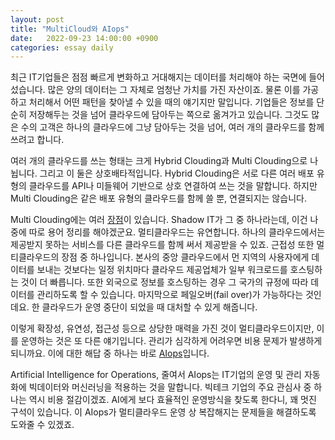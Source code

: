 ```yaml
---
layout: post
title: "MultiCloud와 AIops"
date:   2022-09-23 14:00:00 +0900
categories: essay daily
---
```


최근 IT기업들은 점점 빠르게 변화하고 거대해지는 데이터를 처리해야 하는 국면에 들어섰습니다. 많은 양의 데이터는 그 자체로 엄청난 가치를 가진 자산이죠. 물론 이를 가공하고 처리해서 어떤 패턴을 찾아낼 수 있을 때의 얘기지만 말입니다. 기업들은 정보를 단순히 저장해두는 것을 넘어 클라우드에 담아두는 쪽으로 옮겨가고 있습니다. 그것도 많은 수의 고객은 하나의 클라우드에 그냥 담아두는 것을 넘어, 여러 개의 클라우드를 함께 쓰려고 합니다.

여러 개의 클라우드를 쓰는 형태는 크게 Hybrid Clouding과 Multi Clouding으로 나뉩니다. 그리고 이 둘은 상호배타적입니다. Hybrid Clouding은 서로 다른 여러 배포 유형의 클라우드를 API나 미들웨어 기반으로 상호 연결하여 쓰는 것을 말합니다. 하지만 Multi Clouding은 같은 배포 유형의 클라우드를 함께 쓸 뿐, 연결되지는 않습니다.

Multi Clouding에는 여러 [장점][redhat]이 있습니다. Shadow IT가 그 중 하나라는데, 이건 나중에 따로 용어 정리를 해야겠군요. 멀티클라우드는 유연합니다. 하나의 클라우드에서는 제공받지 못하는 서비스를 다른 클라우드를 함께 써서 제공받을 수 있죠. 근접성 또한 멀티클라우드의 장점 중 하나입니다. 본사의 중앙 클라우드에서 먼 지역의 사용자에게 데이터를 보내는 것보다는 일정 위치마다 클라우드 제공업체가 일부 워크로드를 호스팅하는 것이 더 빠릅니다. 또한 외국으로 정보를 호스팅하는 경우 그 국가의 규정에 따라 데이터를 관리하도록 할 수 있습니다. 마지막으로 페일오버(fail over)가 가능하다는 것인데요. 한 클라우드가 운영 중단이 되었을 때 대처할 수 있게 해줍니다.

이렇게 확장성, 유연성, 접근성 등으로 상당한 매력을 가진 것이 멀티클라우드이지만, 이를 운영하는 것은 또 다른 얘기입니다. 관리가 심각하게 어려우면 비용 문제가 발생하게 되니까요. 이에 대한 해답 중 하나는 바로 [AIops][article]입니다.

Artificial Intelligence for Operations, 줄여서 AIops는 IT기업의 운영 및 관리 자동화에 빅데이터와 머신러닝을 적용하는 것을 말합니다. 빅테크 기업의 주요 관심사 중 하나는 역시 비용 절감이겠죠. AI에게 보다 효율적인 운영방식을 찾도록 한다니, 꽤 멋진 구석이 있습니다. 이 AIops가 멀티클라우드 운영 상 복잡해지는 문제들을 해결하도록 도와줄 수 있겠죠.

[redhat]:https://www.redhat.com/ko/topics/cloud-computing/what-is-multicloud

[article]:https://venturebeat.com/ai/responsible-ai-is-a-top-management-concern-so-why-arent-organizations-deploying-it/